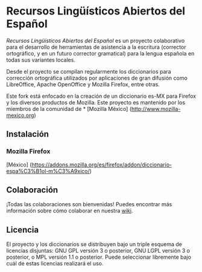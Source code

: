 # Recursos Lingüísticos Abiertos del Español

_Recursos Lingüísticos Abiertos del Español_ es un proyecto colaborativo para
el desarrollo de herramientas de asistencia a la escritura (corrector
ortográfico, y en un futuro corrector gramatical) para la lengua
española en todas sus variantes locales.

Desde el proyecto se compilan regularmente los diccionarios para corrección
ortográfica utilizados por aplicaciones de gran difusión como LibreOffice,
Apache OpenOffice y Mozilla Firefox, entre otras.

Este fork está enfocado en la creación de un diccionario es-MX para Firefox y los diversos productos de Mozilla. Este proyecto es mantenido por los miembros de la comunidad de * [Mozilla México] (http://www.mozilla-mexico.org)

## Instalación

### Mozilla Firefox

[México] (https://addons.mozilla.org/es/firefox/addon/diccionario-espa%C3%B1ol-m%C3%A9xico/)

## Colaboración

¡Todas las colaboraciones son bienvenidas!
Puedes encontrar más información sobre cómo colaborar en nuestra
[wiki](https://wiki.mozilla.org/Mexico).

## Licencia

El proyecto y los diccionarios se distribuyen bajo un triple esquema de
licencias disjuntas: GNU GPL versión 3 o posterior, GNU LGPL versión 3 o
posterior, o MPL versión 1.1 o posterior.
Puede seleccionar libremente bajo cuál de estas licencias realizará el uso.
